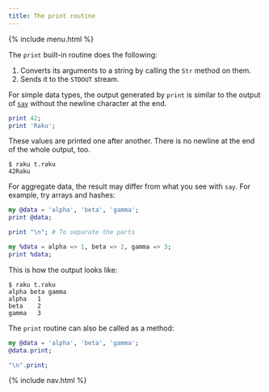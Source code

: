 ```yaml
---
title: The print routine
---
```


{% include menu.html %}

The `print` built-in routine does the following:

1. Converts its arguments to a string by calling the `Str` method on them.
1. Sends it to the `STDOUT` stream.

For simple data types, the output generated by `print` is similar to the output of [`say`](../say) without the newline character at the end.

```raku
print 42;
print 'Raku';
```

These values are printed one after another. There is no newline at the end of the whole output, too.

```console
$ raku t.raku
42Raku
```

For aggregate data, the result may differ from what you see with `say`. For example, try arrays and hashes:

```raku
my @data = 'alpha', 'beta', 'gamma';
print @data;

print "\n"; # To separate the parts

my %data = alpha => 1, beta => 2, gamma => 3;
print %data;
```

This is how the output looks like:

```console
$ raku t.raku
alpha beta gamma
alpha	1
beta	2
gamma	3
```

The `print` routine can also be called as a method:

```raku
my @data = 'alpha', 'beta', 'gamma';
@data.print;

"\n".print;
```

{% include nav.html %}
